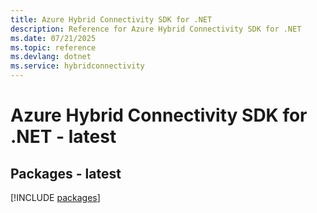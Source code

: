 ```yaml
---
title: Azure Hybrid Connectivity SDK for .NET
description: Reference for Azure Hybrid Connectivity SDK for .NET
ms.date: 07/21/2025
ms.topic: reference
ms.devlang: dotnet
ms.service: hybridconnectivity
---
```

# Azure Hybrid Connectivity SDK for .NET - latest
## Packages - latest
[!INCLUDE [packages](hybrid-connectivity-index.md)]